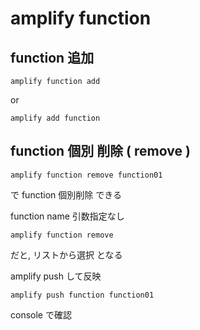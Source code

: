 
# amplify function


## function 追加

```
amplify function add
```

or

```
amplify add function
```


## function 個別 削除 ( remove )

```
amplify function remove function01
```

で function 個別削除 できる


function name 引数指定なし

```
amplify function remove
```

だと, リストから選択 となる

amplify push して反映

```
amplify push function function01
```


console で確認






